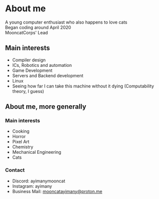 # About me
A young computer enthusiast who also happens to love cats  
Began coding around April 2020  
MooncatCorps' Lead

## Main interests
* Compiler design
* ICs, Robotics and automation
* Game Development
* Servers and Backend development
* Linux
* Seeing how far I can take this machine without it dying (Computability theory, I guess)

## About me, more generally

### Main interests
* Cooking
* Horror
* Pixel Art
* Chemistry
* Mechanical Engineering
* Cats

### Contact
* Discord: ayimanymooncat
* Instagram: ayimany
* Business Mail: mooncatayimany@proton.me
